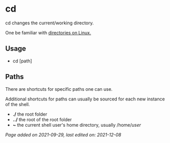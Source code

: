 # cd
cd changes the current/working directory.

One be familiar with [directories on Linux.](../guides/directories.html)

## Usage
- cd [path]

## Paths
There are shortcuts for specific paths one can use.

Additional shortcuts for paths can usually be sourced for each new instance of the shell.
    
- **./** the root folder
- **../** the root of the root folder
- **~** the current shell user's home directory, usually /home/*user*

*Page added on 2021-09-29, last edited on: 2021-12-08*

